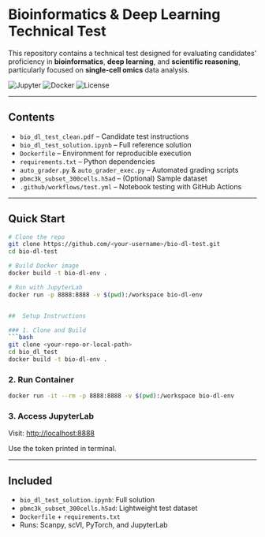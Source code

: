 
#  Bioinformatics & Deep Learning Technical Test

This repository contains a technical test designed for evaluating candidates' proficiency in **bioinformatics**, **deep learning**, and **scientific reasoning**, particularly focused on **single-cell omics** data analysis.

![Jupyter](https://img.shields.io/badge/JupyterLab-enabled-orange)
![Docker](https://img.shields.io/badge/Docker-ready-blue)
![License](https://img.shields.io/github/license/your-username/bio-dl-test)

---

##  Contents

-  `bio_dl_test_clean.pdf` – Candidate test instructions
-  `bio_dl_test_solution.ipynb` – Full reference solution
-  `Dockerfile` – Environment for reproducible execution
-  `requirements.txt` – Python dependencies
-  `auto_grader.py` & `auto_grader_exec.py` – Automated grading scripts
-  `pbmc3k_subset_300cells.h5ad` – (Optional) Sample dataset
-  `.github/workflows/test.yml` – Notebook testing with GitHub Actions

---

##  Quick Start

```bash
# Clone the repo
git clone https://github.com/<your-username>/bio-dl-test.git
cd bio-dl-test

# Build Docker image
docker build -t bio-dl-env .

# Run with JupyterLab
docker run -p 8888:8888 -v $(pwd):/workspace bio-dl-env


##  Setup Instructions

### 1. Clone and Build
```bash
git clone <your-repo-or-local-path>
cd bio_dl_test
docker build -t bio-dl-env .
```

### 2. Run Container
```bash
docker run -it --rm -p 8888:8888 -v $(pwd):/workspace bio-dl-env
```

### 3. Access JupyterLab
Visit: [http://localhost:8888](http://localhost:8888)

Use the token printed in terminal.

---

##  Included

- `bio_dl_test_solution.ipynb`: Full solution
- `pbmc3k_subset_300cells.h5ad`: Lightweight test dataset
- `Dockerfile` + `requirements.txt`
- Runs: Scanpy, scVI, PyTorch, and JupyterLab


